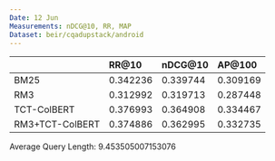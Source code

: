 ```yaml
---
Date: 12 Jun
Measurements: nDCG@10, RR, MAP
Dataset: beir/cqadupstack/android
---
```


|                 | RR@10    | nDCG@10  | AP@100   |
| :-------------- | :------- | :------- | :------- |
| BM25            | 0.342236 | 0.339744 | 0.309169 |
| RM3             | 0.312992 | 0.319713 | 0.287448 |
| TCT-ColBERT     | 0.376993 | 0.364908 | 0.334467 |
| RM3+TCT-ColBERT | 0.374886 | 0.362995 | 0.332735 |
Average Query Length: 9.453505007153076
